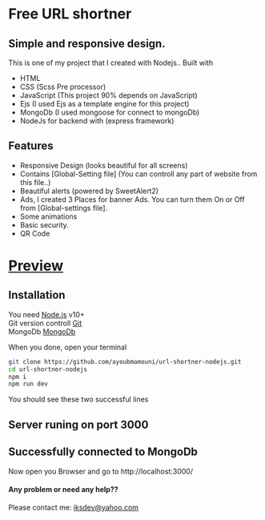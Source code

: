 # Free URL shortner

## Simple and responsive design.

This is one of my project that I created with Nodejs..
Built with

- HTML
- CSS (Scss Pre processor)
- JavaScript (This project 90% depends on JavaScript)
- Ejs (I used Ejs as a template engine for this project)
- MongoDb (I used mongoose for connect to mongoDb)
- NodeJs for backend with (express framework)

## Features

- Responsive Design (looks beautiful for all screens)
- Contains [Global-Setting file] (You can controll any part of website from this file..)
- Beautiful alerts (powered by SweetAlert2)
- Ads, I created 3 Places for banner Ads. You can turn them On or Off from [Global-settings file].
- Some animations
- Basic security.
- QR Code

# [Preview](http://9sr.xyz/)

## Installation

You need [Node.js](https://nodejs.org/) v10+ \
Git version controll [Git](https://git-scm.com/) \
MongoDb [MongoDb](https://www.mongodb.com/try/download/community)

When you done, open your terminal

```sh
git clone https://github.com/ayoubmamouni/url-shortner-nodejs.git
cd url-shortner-nodejs
npm i
npm run dev
```

You should see these two successful lines

## Server runing on port 3000

## Successfully connected to MongoDb

Now open you Browser and go to http://localhost:3000/

#### Any problem or need any help??

Please contact me:
iksdev@yahoo.com
